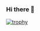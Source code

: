 ### Hi there 👋
[![trophy](https://github-profile-trophy.vercel.app/?username=Floatyy1998&theme=onedark)](https://github.com/Floatyy1998/github-profile-trophy)


<!--
**Floatyy1998/Floatyy1998** is a ✨ _special_ ✨ repository because its `README.md` (this file) appears on your GitHub profile.

Here are some ideas to get you started:

- 🔭 I’m currently working on ...
- 🌱 I’m currently learning ...
- 👯 I’m looking to collaborate on ...
- 🤔 I’m looking for help with ...
- 💬 Ask me about ...
- 📫 How to reach me: ...
- 😄 Pronouns: ...
- ⚡ Fun fact: ...
-->
